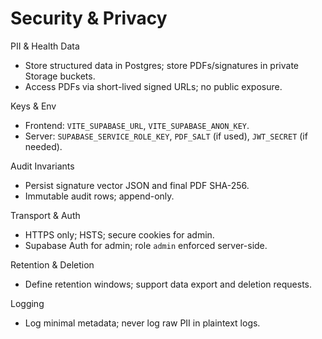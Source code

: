 # Security & Privacy

PII & Health Data
- Store structured data in Postgres; store PDFs/signatures in private Storage buckets.
- Access PDFs via short-lived signed URLs; no public exposure.

Keys & Env
- Frontend: `VITE_SUPABASE_URL`, `VITE_SUPABASE_ANON_KEY`.
- Server: `SUPABASE_SERVICE_ROLE_KEY`, `PDF_SALT` (if used), `JWT_SECRET` (if needed).

Audit Invariants
- Persist signature vector JSON and final PDF SHA-256.
- Immutable audit rows; append-only.

Transport & Auth
- HTTPS only; HSTS; secure cookies for admin.
- Supabase Auth for admin; role `admin` enforced server-side.

Retention & Deletion
- Define retention windows; support data export and deletion requests.

Logging
- Log minimal metadata; never log raw PII in plaintext logs.

